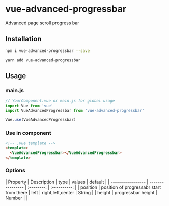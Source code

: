 # vue-advanced-progressbar
Advanced page scroll progress bar

## Installation

``` bash
npm i vue-advanced-progressbar --save
```

``` bash
yarn add vue-advanced-progressbar
```

## Usage

### main.js

``` javascript
// YourComponent.vue or main.js for global usage
import Vue from 'vue'
import VueAdvancedProgressbar from 'vue-advanced-progressbar'

Vue.use(VueAdvancedProgressbar)
```

### Use in component

``` html
<!-- .vue template -->
<template>
  <VueAdvancedProgressbar></VueAdvancedProgressbar>
</template>
```

### Options
|    Property    |    Description   |   type   | values |	default	|
| -----------------  | ---------------- | :--------: | :----------: |
| position         | position of progressabr start from there | left | right,left,center | String |
| height  | progressbar height | Number | |
